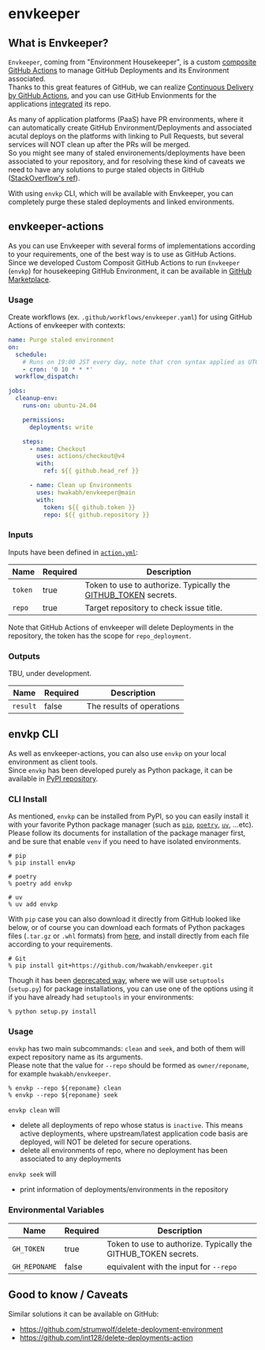 # envkeeper

<!-- *** -->
## What is Envkeeper?
`Envkeeper`, coming from "Environment Housekeeper", is a custom [composite GitHub Actions](https://docs.github.com/en/actions/sharing-automations/creating-actions/about-custom-actions#composite-actions) to manage GitHub Deployments and its Environment associated. \
Thanks to this great features of GitHub, we can realize [Continuous Delivery by GitHub Actions](https://docs.github.com/en/actions/about-github-actions/about-continuous-deployment-with-github-actions), and you can use GitHub Envionments for the applications [integrated](https://docs.github.com/en/actions/use-cases-and-examples/deploying/deploying-with-github-actions#using-environments) its repo.

As many of application platforms (PaaS) have PR environments, where it can automatically create GitHub Environment/Deployments and associated acutal deploys on the platforms with linking to Pull Requests, but several services will NOT clean up after the PRs will be merged. \
So you might see many of staled environements/deployments have been associated to your repository, and for resolving these kind of caveats we need to have any solutions to purge staled objects in GitHub ([StackOverflow's ref](https://stackoverflow.com/questions/53452910/how-to-remove-a-github-environment)).

With using `envkp` CLI, which will be available with Envkeeper, you can completely purge these staled deployments and linked environments.

<!-- *** -->
## envkeeper-actions
As you can use Envkeeper with several forms of implementations according to your requirements, one of the best way is to use as GitHub Actions. \
Since we developed Custom Composit GitHub Actions to run `Envkeeper` (`envkp`) for housekeeping GitHub Environment, it can be available in [GitHub Marketplace](https://github.com/marketplace/actions/envkeeper-actions).

### Usage
Create workflows (ex. `.github/workflows/envkeeper.yaml`) for using GitHub Actions of envkeeper with contexts:

```yaml
name: Purge staled environment
on:
  schedule:
    # Runs on 19:00 JST every day, note that cron syntax applied as UTC
    - cron: '0 10 * * *'
  workflow_dispatch:

jobs:
  cleanup-env:
    runs-on: ubuntu-24.04

    permissions:
      deployments: write

    steps:
      - name: Checkout
        uses: actions/checkout@v4
        with:
          ref: ${{ github.head_ref }}

      - name: Clean up Environments
        uses: hwakabh/envkeeper@main
        with:
          token: ${{ github.token }}
          repo: ${{ github.repository }}
```

### Inputs
Inputs have been defined in [`action.yml`](./action.yml):

| Name | Required | Description |
| --- | --- | --- |
| `token` | true | Token to use to authorize. Typically the [GITHUB_TOKEN](https://docs.github.com/en/actions/security-for-github-actions/security-guides/automatic-token-authentication#about-the-github_token-secret) secrets. |
| `repo` | true | Target repository to check issue title. |

Note that GitHub Actions of envkeeper will delete Deployments in the repository, the token has the scope for `repo_deployment`.

### Outputs
TBU, under development.

| Name | Required | Description |
| --- | --- | --- |
| `result` | false | The results of operations |


<!-- *** -->
## envkp CLI
As well as envkeeper-actions, you can also use `envkp` on your local environment as client tools. \
Since `envkp` has been developed purely as Python package, it can be available in [PyPI repository](https://pypi.org/project/envkp/).

### CLI Install
As mentioned, `envkp` can be installed from PyPI, so you can easily install it with your favorite Python package manager (such as [`pip`](https://pip.pypa.io/en/stable/), [`poetry`](https://python-poetry.org/docs/), [`uv`](https://docs.astral.sh/uv/), ...etc). \
Please follow its documents for installation of the package manager first, and be sure that enable `venv` if you need to have isolated environments.

```shell
# pip
% pip install envkp

# poetry
% poetry add envkp

# uv
% uv add envkp
```

With `pip` case you can also download it directly from GitHub looked like below, or of course you can download each formats of Python packages files (`.tar.gz` or `.whl` formats) from [here](https://pypi.org/project/envkp/#files), and install directly from each file according to your requirements.

```shell
# Git
% pip install git+https://github.com/hwakabh/envkeeper.git
```

Though it has been [deprecated way](https://blog.ganssle.io/articles/2021/10/setup-py-deprecated.html), where we will use `setuptools` (`setup.py`) for package installations, you can use one of the options using it if you have already had `setuptools` in your environments:

```shell
% python setup.py install
```

### Usage
`envkp` has two main subcommands: `clean` and `seek`, and both of them will expect repository name as its arguments. \
Please note that the value for `--repo` should be formed as `owner/reponame`, for example `hwakabh/envkeeper`.

```shell
% envkp --repo ${reponame} clean
% envkp --repo ${reponame} seek
```

`envkp clean` will
- delete all deployments of repo whose status is `inactive`. This means active deployments, where upstream/latest application code basis are deployed, will NOT be deleted for secure operations.
- delete all environments of repo, where no deployment has been associated to any deployments

`envkp seek` will
- print information of deployments/environments in the repository


### Environmental Variables

| Name | Required | Description |
| --- | --- | --- |
| `GH_TOKEN` | true | Token to use to authorize. Typically the GITHUB_TOKEN secrets. |
| `GH_REPONAME` | false | equivalent with the input for `--repo` |


<!-- *** -->
## Good to know / Caveats
Similar solutions it can be available on GitHub:
- <https://github.com/strumwolf/delete-deployment-environment>
- <https://github.com/int128/delete-deployments-action>

